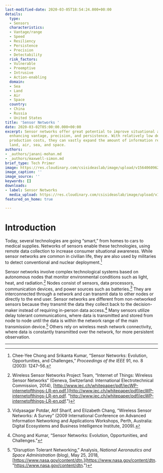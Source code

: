 ```yaml
---
last-modified-date: 2020-03-05T18:54:24.000+00:00
details:
  type:
  - Sensors
  characteristics:
  - Vantage/range
  - Speed
  - Resiliency
  - Persistence
  - Precision
  - Detectability
  risk_factors:
  - Vulnerable
  - Preemptive
  - Intrusive
  - Action-enabling
  domain:
  - Sea
  - Land
  - Air
  - Space
  country:
  - China
  - Russia
  - United States
title: 'Sensor Networks '
date: 2020-03-02T05:00:00.000+00:00
excerpt: Sensor networks offer great potential to improve situational awareness by
  enhancing vantage, precision, and persistence. With relatively low development and
  production costs, they can vastly expand the amount of information received from
  land, air, sea, and space.
authors:
- _authors/janani-mohan.md
- _authors/maxwell-simon.md
brief_type: Tech Primer
image: https://res.cloudinary.com/csisideaslab/image/upload/v1564060962/on-the-radar/Sensors.jpg
image_caption: ''
image_source: ''
keywords: []
downloads:
- label: Sensor Networks
  media_upload: https://res.cloudinary.com/csisideaslab/image/upload/v1584537418/on-the-radar/Sensor_Networks_be91wp.pdf
featured_on_home: true

---
```

# Introduction

Today, several technologies are going “smart,” from homes to cars to medical supplies. Networks of sensors enable these technologies, using remote data collection to increase consumer situational awareness. While sensor networks are common in civilian life, they are also used by militaries to detect conventional and nuclear deployment.[^1]

Sensor networks involve complex technological systems based on autonomous nodes that monitor environmental conditions such as light, heat, and radiation.[^2] Nodes consist of sensors, data processors, communication devices, and power sources such as batteries.[^3] They are interconnected through a network and can transmit data to other nodes or directly to the end user. Sensor networks are different from non-networked sensors because they transmit the data they collect back to the decision-maker instead of requiring in-person data access.[^4] Many sensors utilize delay tolerant communications, where data is transmitted and stored from node to node until the data is within the network range of the main transmission device.[^5] Others rely on wireless mesh network connectivity, where data is constantly transmitted over the network, for more persistent observation.

***

[^1]: Chee-Yee Chong and Srikanta Kumar, “Sensor Networks: Evolution, Opportunities, and Challenges,” _Proceedings of the IEEE_ 91, no. 8 (2003): 1247–56.

[^2]: Wireless Sensor Networks Project Team, “Internet of Things: Wireless Sensor Networks” (Geneva, Switzerland: International Electrotechnical Commission, 2014), [http://www.iec.ch/whitepaper/pdf/iecWP-internetofthings-LR-en.pdf.](http://www.iec.ch/whitepaper/pdf/iecWP-internetofthings-LR-en.pdf. "http://www.iec.ch/whitepaper/pdf/iecWP-internetofthings-LR-en.pdf.")

[^3]: Vidyasagar Potdar, Atif Sharif, and Elizabeth Chang, “Wireless Sensor Networks: A Survey” (2009 International Conference on Advanced Information Networking and Applications Workshops, Perth, Australia: Digital Ecosystems and Business Intelligence Institute, 2009).

[^4]: Chong and Kumar, “Sensor Networks: Evolution, Opportunities, and Challenges.”

[^5]: “Disruption Tolerant Networking,” Analysis, _National Aeronautics and Space Administration_ (blog), May 25, 2018, [https://www.nasa.gov/content/dtn.](https://www.nasa.gov/content/dtn. "https://www.nasa.gov/content/dtn.")